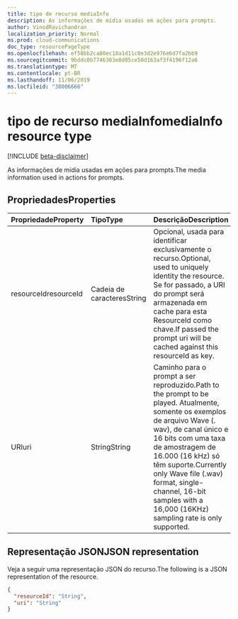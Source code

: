 ```yaml
---
title: tipo de recurso mediaInfo
description: As informações de mídia usadas em ações para prompts.
author: VinodRavichandran
localization_priority: Normal
ms.prod: cloud-communications
doc_type: resourcePageType
ms.openlocfilehash: ef58bb2ca80ec18a1d11c0e3d2e976e6d7fa2bb9
ms.sourcegitcommit: 9bddc0b7746383e8d05ce50d163af3f4196f12a6
ms.translationtype: MT
ms.contentlocale: pt-BR
ms.lasthandoff: 11/06/2019
ms.locfileid: "38006666"
---
```

# <a name="mediainfo-resource-type"></a><span data-ttu-id="c07b7-103">tipo de recurso mediaInfo</span><span class="sxs-lookup"><span data-stu-id="c07b7-103">mediaInfo resource type</span></span>

[!INCLUDE [beta-disclaimer](../../includes/beta-disclaimer.md)]

<span data-ttu-id="c07b7-104">As informações de mídia usadas em ações para prompts.</span><span class="sxs-lookup"><span data-stu-id="c07b7-104">The media information used in actions for prompts.</span></span>

## <a name="properties"></a><span data-ttu-id="c07b7-105">Propriedades</span><span class="sxs-lookup"><span data-stu-id="c07b7-105">Properties</span></span>
| <span data-ttu-id="c07b7-106">Propriedade</span><span class="sxs-lookup"><span data-stu-id="c07b7-106">Property</span></span>       | <span data-ttu-id="c07b7-107">Tipo</span><span class="sxs-lookup"><span data-stu-id="c07b7-107">Type</span></span>    | <span data-ttu-id="c07b7-108">Descrição</span><span class="sxs-lookup"><span data-stu-id="c07b7-108">Description</span></span>                      |
|:---------------|:--------|:---------------------------------|
| <span data-ttu-id="c07b7-109">resourceId</span><span class="sxs-lookup"><span data-stu-id="c07b7-109">resourceId</span></span>     | <span data-ttu-id="c07b7-110">Cadeia de caracteres</span><span class="sxs-lookup"><span data-stu-id="c07b7-110">String</span></span>  | <span data-ttu-id="c07b7-111">Opcional, usada para identificar exclusivamente o recurso.</span><span class="sxs-lookup"><span data-stu-id="c07b7-111">Optional, used to uniquely identity the resource.</span></span> <span data-ttu-id="c07b7-112">Se for passado, a URI do prompt será armazenada em cache para esta ResourceId como chave.</span><span class="sxs-lookup"><span data-stu-id="c07b7-112">If passed the prompt uri will be cached against this resourceId as key.</span></span> |
| <span data-ttu-id="c07b7-113">URI</span><span class="sxs-lookup"><span data-stu-id="c07b7-113">uri</span></span>            | <span data-ttu-id="c07b7-114">String</span><span class="sxs-lookup"><span data-stu-id="c07b7-114">String</span></span>  | <span data-ttu-id="c07b7-115">Caminho para o prompt a ser reproduzido.</span><span class="sxs-lookup"><span data-stu-id="c07b7-115">Path to the prompt to be played.</span></span> <span data-ttu-id="c07b7-116">Atualmente, somente os exemplos de arquivo Wave (. wav), de canal único e 16 bits com uma taxa de amostragem de 16.000 (16 kHz) só têm suporte.</span><span class="sxs-lookup"><span data-stu-id="c07b7-116">Currently only Wave file (.wav) format, single-channel, 16-bit samples with a 16,000 (16KHz) sampling rate is only supported.</span></span> |


## <a name="json-representation"></a><span data-ttu-id="c07b7-117">Representação JSON</span><span class="sxs-lookup"><span data-stu-id="c07b7-117">JSON representation</span></span>

<span data-ttu-id="c07b7-118">Veja a seguir uma representação JSON do recurso.</span><span class="sxs-lookup"><span data-stu-id="c07b7-118">The following is a JSON representation of the resource.</span></span>

<!-- {
  "blockType": "resource",
  "optionalProperties": [

  ],
  "@odata.type": "microsoft.graph.mediaInfo"
}-->
```json
{
  "resourceId": "String",
  "uri": "String"
}
```

<!-- uuid: 8fcb5dbc-d5aa-4681-8e31-b001d5168d79
2015-10-25 14:57:30 UTC -->
<!--
{
  "type": "#page.annotation",
  "description": "mediaInfo resource",
  "keywords": "",
  "section": "documentation",
  "tocPath": "",
  "suppressions": []
}
-->
